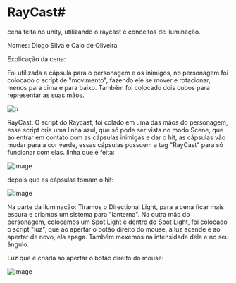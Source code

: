 # RayCast# 
cena feita no unity, utilizando o raycast e conceitos de iluminação.

Nomes: Diogo Silva e Caio de Oliveira

Explicação da cena:

Foi utilizada a cápsula para o personagem e os inimigos, no personagem foi colocado o script de "movimento", fazendo ele se mover e rotacionar, menos para cima e para baixo. Também foi colocado dois cubos para representar as suas mãos. 

![p](https://github.com/diogoodorta/Raycasthit/assets/101647390/cff60c54-4de9-448c-8de2-ccc556b2b058)

RayCast: O script do Raycast, foi colado em uma das mãos do personagem, esse script cria uma linha azul, que só pode ser vista no modo Scene, que ao entrar em contato com as cápsulas inimigas e dar o hit, as cápsulas vão mudar para a cor verde, essas cápsulas possuem a tag "RayCast" para só funcionar com elas.
linha que é feita:

![image](https://github.com/diogoodorta/Raycasthit/assets/101647390/3a72c958-c460-4379-b9a6-eff4b001589a)


depois que as cápsulas tomam o hit:

![image](https://github.com/diogoodorta/RayCast/assets/101647390/a73258d2-cc1c-4686-87c7-ca7bb317343e)


Na parte da iluminação: Tiramos o Directional Light, para a cena ficar mais escura e criamos um sistema para "lanterna". Na outra mão do personagem, colocamos um Spot Light e dentro do Spot Light, foi colocado o script "luz", que ao apertar o botão direito do mouse, a luz acende e ao apertar de novo, ela apaga. Também mexemos na intensidade dela e no seu ângulo. 

Luz que é criada ao apertar o botão direito do mouse:

![image](https://github.com/diogoodorta/RayCast/assets/101647390/0489e3da-d586-42dc-95a2-72b79f5a14d6)


